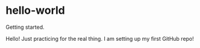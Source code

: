 # hello-world
Getting started.

Hello! Just practicing for the real thing.
I am setting up my first GitHub repo!
